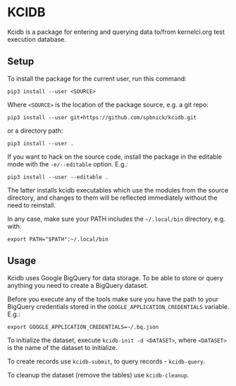 KCIDB
=====

Kcidb is a package for entering and querying data to/from kernelci.org test
execution database.

Setup
-----

To install the package for the current user, run this command:

    pip3 install --user <SOURCE>

Where `<SOURCE>` is the location of the package source, e.g. a git repo:

    pip3 install --user git+https://github.com/spbnick/kcidb.git

or a directory path:

    pip3 install --user .

If you want to hack on the source code, install the package in the editable
mode with the `-e/--editable` option. E.g.:

    pip3 install --user --editable .

The latter installs kcidb executables which use the modules from the source
directory, and changes to them will be reflected immediately without the need
to reinstall.

In any case, make sure your PATH includes the `~/.local/bin` directory, e.g.
with:

    export PATH="$PATH":~/.local/bin

Usage
-----
Kcidb uses Google BigQuery for data storage. To be able to store or query
anything you need to create a BigQuery dataset.

Before you execute any of the tools make sure you have the path to your
BigQuery credentials stored in the `GOOGLE_APPLICATION_CREDENTIALS` variable.
E.g.:

    export GOOGLE_APPLICATION_CREDENTIALS=~/.bq.json

To initialize the dataset, execute `kcidb-init -d <DATASET>`, where
`<DATASET>` is the name of the dataset to initialize.

To create records use `kcidb-submit`, to query records - `kcidb-query`.

To cleanup the dataset (remove the tables) use `kcidb-cleanup`.
